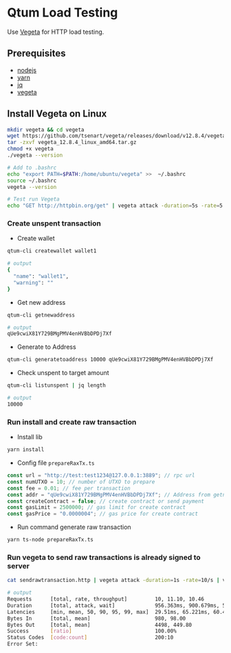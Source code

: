 # Qtum Load Testing

Use [Vegeta](https://github.com/tsenart/vegeta) for HTTP load testing.

## Prerequisites

- [nodejs](https://nodejs.org/)
- [yarn](https://classic.yarnpkg.com/)
- [jq](https://stedolan.github.io/jq/)
- [vegeta](https://stedolan.github.io/jq/)

## Install Vegeta on Linux

```bash
mkdir vegeta && cd vegeta
wget https://github.com/tsenart/vegeta/releases/download/v12.8.4/vegeta_12.8.4_linux_amd64.tar.gz
tar -zxvf vegeta_12.8.4_linux_amd64.tar.gz
chmod +x vegeta
./vegeta --version

# Add to .bashrc
echo "export PATH=$PATH:/home/ubuntu/vegeta" >>  ~/.bashrc
source ~/.bashrc
vegeta --version

# Test run Vegeta
echo "GET http://httpbin.org/get" | vegeta attack -duration=5s -rate=5 | vegeta report
```

### Create unspent transaction

- Create wallet

```bash
qtum-cli createwallet wallet1

# output
{
  "name": "wallet1",
  "warning": ""
}
```

- Get new address

```bash
qtum-cli getnewaddress

# output
qUe9cwiX81Y729BMgPMV4enHVBbDPDj7Xf
```

- Generate to Address

```bash
qtum-cli generatetoaddress 10000 qUe9cwiX81Y729BMgPMV4enHVBbDPDj7Xf
```

- Check unspent to target amount

```bash
qtum-cli listunspent | jq length

# output
10000
```

### Run install and create raw transaction

- Install lib

```bash
yarn install
```

- Config file `prepareRaxTx.ts`

```typescript
const url = "http://test:test1234@127.0.0.1:3889"; // rpc url
const numUTXO = 10; // number of UTXO to prepare
const fee = 0.01; // fee per transaction
const addr = "qUe9cwiX81Y729BMgPMV4enHVBbDPDj7Xf"; // Address from getnewaddress
const createContract = false; // create contract or send payment
const gasLimit = 2500000; // gas limit for create contract
const gasPrice = "0.0000004"; // gas price for create contract
```

- Run command generate raw transaction

```bash
yarn ts-node prepareRaxTx.ts
```

### Run vegeta to send raw transactions is already signed to server

```bash
cat sendrawtransaction.http | vegeta attack -duration=1s -rate=10/s | vegeta report

# output
Requests      [total, rate, throughput]         10, 11.10, 10.46
Duration      [total, attack, wait]             956.363ms, 900.679ms, 55.684ms
Latencies     [min, mean, 50, 90, 95, 99, max]  29.51ms, 65.221ms, 60.433ms, 106.098ms, 140.375ms, 140.375ms, 140.375ms
Bytes In      [total, mean]                     980, 98.00
Bytes Out     [total, mean]                     4498, 449.80
Success       [ratio]                           100.00%
Status Codes  [code:count]                      200:10
Error Set:
```
